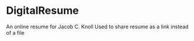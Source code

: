 # DigitalResume
An online resume for Jacob C. Knoll
Used to share resume as a link instead of a file
